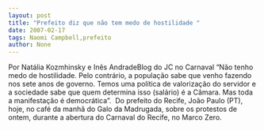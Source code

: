 ```yaml
---
layout: post
title: "Prefeito diz que não tem medo de hostilidade "
date: 2007-02-17
tags: Naomi Campbell,prefeito
author: None
---
```

Por Natália Kozmhinsky e Inês AndradeBlog do JC no Carnaval 
“Não tenho medo de hostilidade. Pelo contrário,&nbsp;a população sabe que venho fazendo nos sete anos de governo. Temos uma política de valorização do servidor e a sociedade sabe que quem determina isso (salário) é a Câmara. Mas toda a manifestação é democrática”.&nbsp;
Do prefeito do Recife, João Paulo (PT), hoje, no café da manhã do Galo da Madrugada, sobre os protestos de ontem, durante a abertura do Carnaval do Recife, no Marco Zero.  